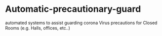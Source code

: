 # Automatic-precautionary-guard
automated systems to assist guarding corona Virus precautions for Closed Rooms (e.g. Halls, offices, etc..)
